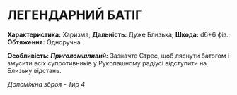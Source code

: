 ﻿# ЛЕГЕНДАРНИЙ БАТІГ

**Характеристика:** Харизма; **Дальність:** Дуже Близька; **Шкода:** d6+6 фіз.; **Обтяження:** Одноручна

**Особливість:** ***Приголомшливий:*** Зазначте Стрес, щоб ляснути батогом і змусити всіх супротивників у Рукопашному радіусі відступити на Близьку відстань.

*Допоміжна зброя - Тир 4*